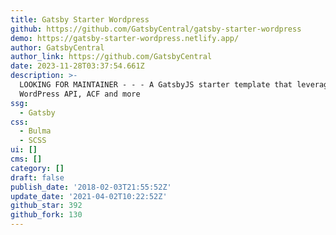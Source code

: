 ```yaml
---
title: Gatsby Starter Wordpress
github: https://github.com/GatsbyCentral/gatsby-starter-wordpress
demo: https://gatsby-starter-wordpress.netlify.app/
author: GatsbyCentral
author_link: https://github.com/GatsbyCentral
date: 2023-11-28T03:37:54.661Z
description: >-
  LOOKING FOR MAINTAINER - - - A GatsbyJS starter template that leverages the
  WordPress API, ACF and more
ssg:
  - Gatsby
css:
  - Bulma
  - SCSS
ui: []
cms: []
category: []
draft: false
publish_date: '2018-02-03T21:55:52Z'
update_date: '2021-04-02T10:22:52Z'
github_star: 392
github_fork: 130
---
```

